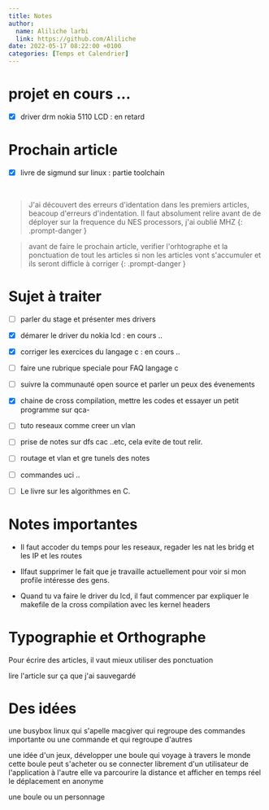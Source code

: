 ```yaml
---
title: Notes 
author:
  name: Aliliche larbi
  link: https://github.com/Aliliche
date: 2022-05-17 08:22:00 +0100
categories: [Temps et Calendrier]
---
```


# projet en cours ... 
- [x] driver drm nokia 5110 LCD : en retard




# Prochain article

- [x] livre de sigmund sur linux : partie toolchain

<br>


> J'ai découvert des erreurs d'identation dans les premiers articles, beacoup d'erreurs d'indentation.
	Il faut absolument relire avant de  de déployer 
sur la frequence du NES processors, j'ai oublié MHZ
{: .prompt-danger }


> avant de faire le prochain article, verifier l'orhtographe et la ponctuation de tout les articles 
  si non les articles vont s'accumuler et ils seront difficle à corriger
{: .prompt-danger }










# Sujet à traiter

- [ ] parler du stage et présenter mes drivers
- [x] démarer le driver du nokia lcd : en cours ..
- [x] corriger les exercices du langage c : en cours ..
- [ ] faire une rubrique speciale pour FAQ langage c
- [ ] suivre la communauté open source et  parler un peux des évenements 
- [x] chaine de cross compilation, mettre les codes et essayer un petit programme sur qca-
- [ ] tuto reseaux comme creer un vlan 
- [ ] prise de notes sur dfs cac ..etc, cela evite de tout relir.
- [ ] routage et vlan et gre tunels des notes
- [ ] commandes uci ..
- [ ] Le livre sur les algorithmes en C.




# Notes importantes
- Il faut accoder du temps pour les reseaux, regader les nat les bridg et les IP et les routes 

- Ilfaut supprimer le fait que je travaille actuellement pour voir si mon profile intéresse des gens. 

- Quand tu va faire le driver  du lcd, il faut commencer par expliquer le makefile de la cross 
compilation avec les kernel headers 










# Typographie et Orthographe
Pour écrire des articles, il vaut mieux utiliser des ponctuation 

lire l'article sur ça  que j'ai sauvegardé 


# Des idées 

une busybox linux qui s'apelle macgiver qui regroupe des commandes importante ou une commande et qui regroupe d'autres 

une idée d'un jeux, développer une boule qui voyage à travers le monde 
cette boule peut s'acheter ou se connecter librement  d'un utilisateur de l'application à l'autre 
elle va parcourire la distance et afficher en temps réel le déplacement en anonyme 

une boule ou un personnage 

